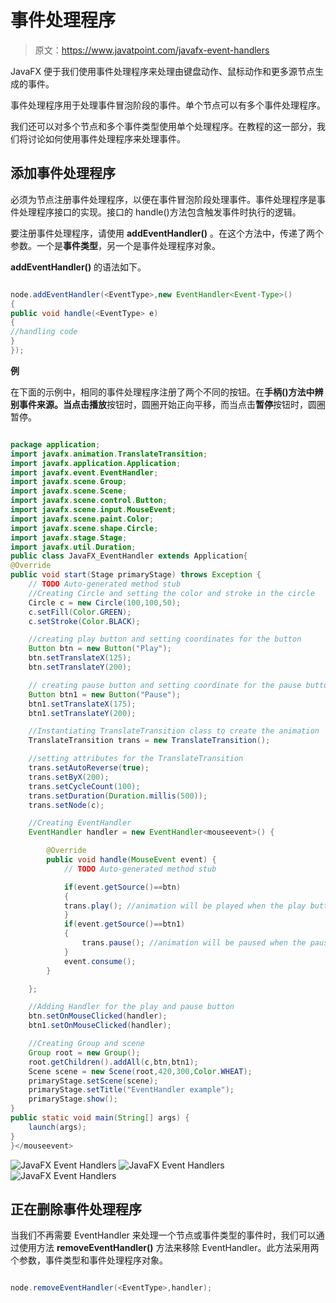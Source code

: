 # 事件处理程序

> 原文：<https://www.javatpoint.com/javafx-event-handlers>

JavaFX 便于我们使用事件处理程序来处理由键盘动作、鼠标动作和更多源节点生成的事件。

事件处理程序用于处理事件冒泡阶段的事件。单个节点可以有多个事件处理程序。

我们还可以对多个节点和多个事件类型使用单个处理程序。在教程的这一部分，我们将讨论如何使用事件处理程序来处理事件。

## 添加事件处理程序

必须为节点注册事件处理程序，以便在事件冒泡阶段处理事件。事件处理程序是事件处理程序接口的实现。接口的 handle()方法包含触发事件时执行的逻辑。

要注册事件处理程序，请使用 **addEventHandler()** 。在这个方法中，传递了两个参数。一个是**事件类型**，另一个是事件处理程序对象。

**addEventHandler()** 的语法如下。

```java

node.addEventHandler(<EventType>,new EventHandler<Event-Type>()
{
public void handle(<EventType> e)
{
//handling code 
}
});

```

**例**

在下面的示例中，相同的事件处理程序注册了两个不同的按钮。在**手柄()**方法中辨别事件来源。当点击**播放**按钮时，圆圈开始正向平移，而当点击**暂停**按钮时，圆圈暂停。

```java

package application;
import javafx.animation.TranslateTransition;
import javafx.application.Application;
import javafx.event.EventHandler;
import javafx.scene.Group;
import javafx.scene.Scene;
import javafx.scene.control.Button;
import javafx.scene.input.MouseEvent;
import javafx.scene.paint.Color;
import javafx.scene.shape.Circle;
import javafx.stage.Stage;
import javafx.util.Duration;
public class JavaFX_EventHandler extends Application{
@Override
public void start(Stage primaryStage) throws Exception {
	// TODO Auto-generated method stub
	//Creating Circle and setting the color and stroke in the circle 
	Circle c = new Circle(100,100,50);
	c.setFill(Color.GREEN);
	c.setStroke(Color.BLACK);

	//creating play button and setting coordinates for the button 
	Button btn = new Button("Play");
	btn.setTranslateX(125);
	btn.setTranslateY(200);

	// creating pause button and setting coordinate for the pause button 
	Button btn1 = new Button("Pause");
	btn1.setTranslateX(175);
	btn1.setTranslateY(200);

	//Instantiating TranslateTransition class to create the animation 
	TranslateTransition trans = new TranslateTransition();

	//setting attributes for the TranslateTransition 
	trans.setAutoReverse(true);
	trans.setByX(200);
	trans.setCycleCount(100);
	trans.setDuration(Duration.millis(500));
	trans.setNode(c);

	//Creating EventHandler 
	EventHandler handler = new EventHandler<mouseevent>() {

		@Override
		public void handle(MouseEvent event) {
			// TODO Auto-generated method stub

			if(event.getSource()==btn)
			{
			trans.play(); //animation will be played when the play button is clicked 
			}
			if(event.getSource()==btn1)
			{
				trans.pause(); //animation will be paused when the pause button is clicked 
			}
			event.consume();
		}

	};

	//Adding Handler for the play and pause button 
	btn.setOnMouseClicked(handler);
	btn1.setOnMouseClicked(handler);

	//Creating Group and scene 
	Group root = new Group();
	root.getChildren().addAll(c,btn,btn1);
	Scene scene = new Scene(root,420,300,Color.WHEAT);
	primaryStage.setScene(scene);
	primaryStage.setTitle("EventHandler example");
	primaryStage.show();
}
public static void main(String[] args) {
	launch(args);
}
}</mouseevent> 
```

![JavaFX Event Handlers](../img/5112ac0a44801d20ca97d5d0dfc78617.png)
![JavaFX Event Handlers](../img/572808435f9f39e960f80f4fac618e3d.png)
![JavaFX Event Handlers](../img/32f676ff255165de7079f235388027b8.png)

## 正在删除事件处理程序

当我们不再需要 EventHandler 来处理一个节点或事件类型的事件时，我们可以通过使用方法 **removeEventHandler()** 方法来移除 EventHandler。此方法采用两个参数，事件类型和事件处理程序对象。

```java

node.removeEventHandler(<EventType>,handler);

```